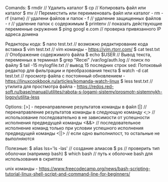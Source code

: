 Comands:
    $ rmdir  // Удалить каталог
    $ cp  // Копировать файл или каталог
    $ mv  // Переместить или переименовать файл или каталог
    - rm -rf {name} // удалени файлов и папок
        - f // удаление защищенных файлов
        - r // удаление папок с содержимым
    $ printenv // показать действующие переменные окружения
    $ ping googl e.com // проверка привязанного IP адреса домена

Редакторы кода:
    $ nano test.txt // возможно редактирование кода вставка 
    $ vim test.txt // vim команды - https://vim.rtorr.com/
    $ cat test.txt // Отображение содержимого файла
    $ echo $USER // Вывод текста, переменных в терминал
    $ grep "Recei" /var/log/auth.log // поиск по файлу
    $ tail -15 mylogfile.txt // вывод 15 последних строк
    sed: Потоковый редактор для фильтрации и преобразования текста
    $ watch -d cat test.txt // просмотр файла с постоянный обновлением - https://linuxcookbook.ru/articles/komanda-watch-linux
    $ less test.txt // утилита для простмотра файла - https://redos.red-soft.ru/base/manual/utilites/rabota-s-logami-sistemy/prosmotr-sistemnykh-logov/utilita-less


Options:
    [>] - перенаправление результатов команды в файл
    [|] // перенаправление результатов команды в следующую команду
    <;> // использование последовательно в не зависимости от успешности исполнения предведущей команды
    <&&> // последовательное исполнение команд только при условии успешного исполнения предведущей команды
    <||> // если одно выполнилост, то остальные не выполняются


Полезные:
    $ alias lss='ls -las' // создание алиасов
    $ ps // проверить тип оболочки (например bash)
    $ which bash // путь к оболочке bash для использования в скриптах
   

unix команды - https://www.freecodecamp.org/news/bash-scripting-tutorial-linux-shell-script-and-command-line-for-beginners/